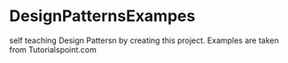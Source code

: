 # DesignPatternsExampes
self teaching Design Pattersn by creating this project. Examples are taken from Tutorialspoint.com
